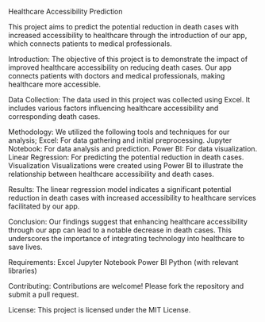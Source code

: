 Healthcare Accessibility Prediction

This project aims to predict the potential reduction in death cases with increased accessibility to healthcare through the introduction of our app, which connects patients to medical professionals.

Introduction: The objective of this project is to demonstrate the impact of improved healthcare accessibility on reducing death cases. Our app connects patients with doctors and medical professionals, making healthcare more accessible.

Data Collection: The data used in this project was collected using Excel. It includes various factors influencing healthcare accessibility and corresponding death cases.

Methodology: We utilized the following tools and techniques for our analysis;
Excel: For data gathering and initial preprocessing.
Jupyter Notebook: For data analysis and prediction.
Power BI: For data visualization.
Linear Regression: For predicting the potential reduction in death cases.
Visualization
Visualizations were created using Power BI to illustrate the relationship between healthcare accessibility and death cases.

Results: The linear regression model indicates a significant potential reduction in death cases with increased accessibility to healthcare services facilitated by our app.

Conclusion: Our findings suggest that enhancing healthcare accessibility through our app can lead to a notable decrease in death cases. This underscores the importance of integrating technology into healthcare to save lives.

Requirements:
Excel
Jupyter Notebook
Power BI
Python (with relevant libraries)

Contributing: Contributions are welcome! Please fork the repository and submit a pull request.

License: This project is licensed under the MIT License.
